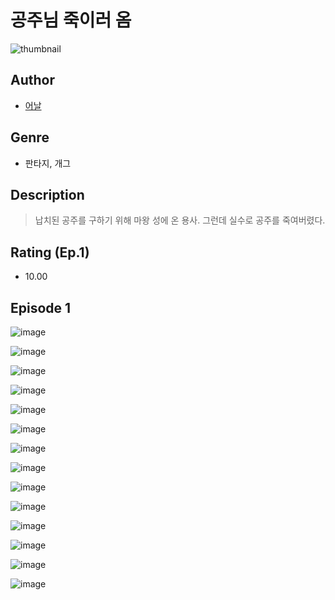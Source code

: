 # 공주님 죽이러 옴
![thumbnail](https://image-comic.pstatic.net/user_contents_data/challenge_comic/2023/05/25/355078/upload_7003770563024269924_480x623.jpeg)

## Author
- [어날](https://comic.naver.com/artistTitle?id=355078)

## Genre
- 판타지, 개그

## Description
> 납치된 공주를 구하기 위해 마왕 성에 온 용사. 그런데 실수로 공주를 죽여버렸다.


## Rating (Ep.1)
- 10.00

## Episode 1
![image](https://image-comic.pstatic.net/user_contents_data/challenge_comic/2023/05/25/355078/upload_3833467297007285041.jpeg)

![image](https://image-comic.pstatic.net/user_contents_data/challenge_comic/2023/05/25/355078/upload_7220785751533904997.jpeg)

![image](https://image-comic.pstatic.net/user_contents_data/challenge_comic/2023/05/25/355078/upload_7003772740552767792.jpeg)

![image](https://image-comic.pstatic.net/user_contents_data/challenge_comic/2023/05/25/355078/upload_7016951496388796724.jpeg)

![image](https://image-comic.pstatic.net/user_contents_data/challenge_comic/2023/05/25/355078/upload_7089567641575646773.jpeg)

![image](https://image-comic.pstatic.net/user_contents_data/challenge_comic/2023/05/25/355078/upload_3904956439339349811.jpeg)

![image](https://image-comic.pstatic.net/user_contents_data/challenge_comic/2023/05/25/355078/upload_7378415947576653157.jpeg)

![image](https://image-comic.pstatic.net/user_contents_data/challenge_comic/2023/05/25/355078/upload_7075213521452151090.jpeg)

![image](https://image-comic.pstatic.net/user_contents_data/challenge_comic/2023/05/25/355078/upload_3978144327055521635.jpeg)

![image](https://image-comic.pstatic.net/user_contents_data/challenge_comic/2023/05/25/355078/upload_7234245762408014129.jpeg)

![image](https://image-comic.pstatic.net/user_contents_data/challenge_comic/2023/05/25/355078/upload_3991093289169335095.jpeg)

![image](https://image-comic.pstatic.net/user_contents_data/challenge_comic/2023/05/25/355078/upload_3474586731900515637.jpeg)

![image](https://image-comic.pstatic.net/user_contents_data/challenge_comic/2023/05/25/355078/upload_7018353364382594659.jpeg)

![image](https://image-comic.pstatic.net/user_contents_data/challenge_comic/2023/05/25/355078/upload_7233406840052736309.jpeg)
